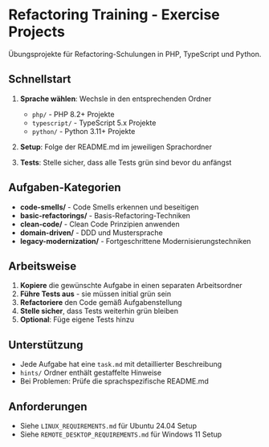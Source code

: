 # Refactoring Training - Exercise Projects

Übungsprojekte für Refactoring-Schulungen in PHP, TypeScript und Python.

## Schnellstart

1. **Sprache wählen**: Wechsle in den entsprechenden Ordner
   - `php/` - PHP 8.2+ Projekte
   - `typescript/` - TypeScript 5.x Projekte  
   - `python/` - Python 3.11+ Projekte

2. **Setup**: Folge der README.md im jeweiligen Sprachordner

3. **Tests**: Stelle sicher, dass alle Tests grün sind bevor du anfängst

## Aufgaben-Kategorien

- **code-smells/** - Code Smells erkennen und beseitigen
- **basic-refactorings/** - Basis-Refactoring-Techniken
- **clean-code/** - Clean Code Prinzipien anwenden
- **domain-driven/** - DDD und Mustersprache
- **legacy-modernization/** - Fortgeschrittene Modernisierungstechniken

## Arbeitsweise

1. **Kopiere** die gewünschte Aufgabe in einen separaten Arbeitsordner
2. **Führe Tests aus** - sie müssen initial grün sein
3. **Refactoriere** den Code gemäß Aufgabenstellung
4. **Stelle sicher**, dass Tests weiterhin grün bleiben
5. **Optional**: Füge eigene Tests hinzu

## Unterstützung

- Jede Aufgabe hat eine `task.md` mit detaillierter Beschreibung
- `hints/` Ordner enthält gestaffelte Hinweise
- Bei Problemen: Prüfe die sprachspezifische README.md

## Anforderungen

- Siehe `LINUX_REQUIREMENTS.md` für Ubuntu 24.04 Setup
- Siehe `REMOTE_DESKTOP_REQUIREMENTS.md` für Windows 11 Setup
